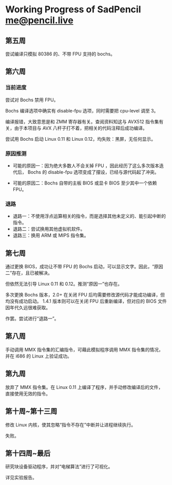 # Working Progress of SadPencil <me@pencil.live>

## 第五周

尝试编译只模拟 80386 的、不带 FPU 支持的 bochs。

## 第六周

### 当前进度
尝试对 Bochs 禁用 FPU。

Bochs 编译选项中确实有 disable-fpu 选项，同时需要把 cpu-level 调至 3。

编译报错，大致意思是和 ZMM 寄存器有关。查阅资料知这与 AVX512 指令集有关，由于本项目与 AVX 八杆子打不着，把相关的代码注释后成功编译。

尝试用 Bochs 启动 Linux 0.11 和 Linux 0.12，均失败：黑屏，无任何显示。

### 原因推测
- 可能的原因一：因为绝大多数人不会关掉 FPU ，因此经历了这么多次版本迭代后， Bochs 的 disable-fpu 选项变成了摆设，已经与源代码起了冲突。

- 可能的原因二：Bochs 自带的主板 BIOS 或显卡 BIOS 至少其中一个依赖 FPU。

### 退路
- 退路一：不使用浮点运算相关的指令，而是选择其他未定义的、能引起中断的指令。
- 退路二：尝试换用其他虚拟机软件。
- 退路三：换用 ARM 或 MIPS 指令集。

## 第七周
通过更换 BIOS，成功让不带 FPU 的 Bochs 启动，可以显示文字。因此，“原因二”存在，且已被解决。

但依然无法引导 Linux 0.11 和 0.12。推测“原因一”也存在。

多次更换 Bochs 版本，2.0+ 在关闭 FPU 后均需要修改源代码才能成功编译，但均没有成功启动。
1.4.1 版本则可以在关闭 FPU 后重新编译，但对应的 BIOS 文件因年代久远很难获取。

作罢。尝试进行“退路一”。

## 第八周

手动调用 MMX 指令集的汇编指令，可藉此模拟程序调用 MMX 指令集的情况，并在 i686 的 Linux 上验证成功。

## 第九周
放弃了 MMX 指令集。在 Linux 0.11 上编译了程序，并手动修改编译后的文件，直接使用无效的指令。

## 第十周~第十三周

修改 Linux 内核，使其忽略“指令不存在”中断并让进程继续执行。

失败。

## 第十四周~最后

研究块设备驱动程序，并对“电梯算法”进行了可视化。

详见实验报告。
